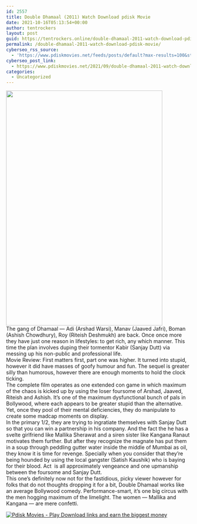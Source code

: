 ```yaml
---
id: 2557
title: Double Dhamaal (2011) Watch Download pdisk Movie
date: 2021-10-16T05:13:54+00:00
author: tentrockers
layout: post
guid: https://tentrockers.online/double-dhamaal-2011-watch-download-pdisk-movie/
permalink: /double-dhamaal-2011-watch-download-pdisk-movie/
cyberseo_rss_source:
  - 'https://www.pdiskmovies.net/feeds/posts/default?max-results=100&start-index=401'
cyberseo_post_link:
  - https://www.pdiskmovies.net/2021/09/double-dhamaal-2011-watch-download.html
categories:
  - Uncategorized
---
```

<div class="separator">
  <a href="https://1.bp.blogspot.com/-KlaWLcMqHjc/YUWA2PaANHI/AAAAAAAAANs/nUAv2d3JX90gWM6P9sO7rOo8uuKT3zsrgCLcBGAsYHQ/s945/Double%2BDhamaal%2B%25282011%2529%2BWatch%2BDownload%2Bpdisk%2BMovie.webp" imageanchor="1"><img loading="lazy" border="0" data-original-height="945" data-original-width="630" height="640" src="https://1.bp.blogspot.com/-KlaWLcMqHjc/YUWA2PaANHI/AAAAAAAAANs/nUAv2d3JX90gWM6P9sO7rOo8uuKT3zsrgCLcBGAsYHQ/w426-h640/Double%2BDhamaal%2B%25282011%2529%2BWatch%2BDownload%2Bpdisk%2BMovie.webp" width="426" /></a>
</div>



<div>
  <div>
    <span>The gang of Dhamaal &#8212; Adi (Arshad Warsi), Manav (Jaaved Jafri), Boman (Ashish Chowdhury), Roy (Riteish Deshmukh) are back. Once once more they have just one reason in lifestyles: to get rich, any which manner. This time the plan involves duping their tormentor Kabir (Sanjay Dutt) via messing up his non-public and professional life.</span>
  </div>
  
  <div>
    <span>Movie Review: First matters first, part one was higher. It turned into stupid, however it did have masses of goofy humour and fun. The sequel is greater silly than humorous, however there are enough moments to hold the clock ticking.</span>
  </div>
  
  <div>
    <span>The complete film operates as one extended con game in which maximum of the chaos is kicked up by using the loser foursome of Arshad, Jaaved, Riteish and Ashish. It&#8217;s one of the maximum dysfunctional bunch of pals in Bollywood, where each appears to be greater stupid than the alternative. Yet, once they pool of their mental deficiencies, they do manipulate to create some madcap moments on display.</span>
  </div>
  
  <div>
    <span>In the primary 1/2, they are trying to ingratiate themselves with Sanjay Dutt so that you can win a partnership in his company. And the fact the he has a svelte girlfriend like Mallika Sherawat and a siren sister like Kangana Ranaut motivates them further. But after they recognize the magnate has put them in a soup through peddling gutter water inside the middle of Mumbai as oil, they know it is time for revenge. Specially when you consider that they&#8217;re being hounded by using the local gangster (Satish Kaushik) who is baying for their blood. Act&nbsp; is all approximately vengeance and one upmanship between the foursome and Sanjay Dutt.</span>
  </div>
  
  <div>
    <span>This one&#8217;s definitely now not for the fastidious, picky viewer however for folks that do not thoughts dropping it for a bit, Double Dhamaal works like an average Bollywood comedy. Performance-smart, it&#8217;s one big circus with the men hogging maximum of the limelight. The women &#8212; Mallika and Kangana &#8212; are mere confetti.</span>
  </div>
</div>

[![](https://1.bp.blogspot.com/-KJZYdQTn3nw/YS8VdIdXMyI/AAAAAAAAaw4/BR8dsGkpxw0T8C_4G4ALfMA7cP79KN3kwCLcBGAsYHQ/w400-h58/play_download_buttuons-removebg-preview.png "Pdisk Movies - Play Download links and earn the biggest money")](https://kofilink.com/1/bnYybDY1MDAwcG96?dn=1)